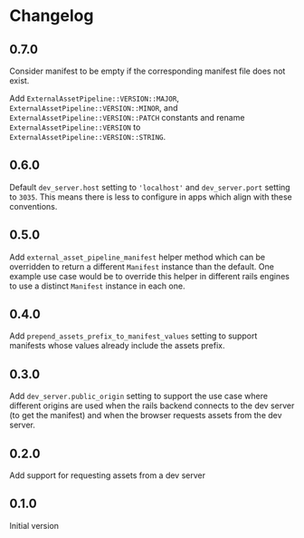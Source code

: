# Changelog

## 0.7.0

Consider manifest to be empty if the corresponding manifest file does not exist.

Add `ExternalAssetPipeline::VERSION::MAJOR`,
`ExternalAssetPipeline::VERSION::MINOR`, and
`ExternalAssetPipeline::VERSION::PATCH` constants and rename
`ExternalAssetPipeline::VERSION` to `ExternalAssetPipeline::VERSION::STRING`.

## 0.6.0

Default `dev_server.host` setting to `'localhost'` and `dev_server.port` setting
to `3035`. This means there is less to configure in apps which align with these
conventions.

## 0.5.0

Add `external_asset_pipeline_manifest` helper method which can be overridden to
return a different `Manifest` instance than the default. One example use case
would be to override this helper in different rails engines to use a distinct
`Manifest` instance in each one.

## 0.4.0

Add `prepend_assets_prefix_to_manifest_values` setting to support manifests
whose values already include the assets prefix.

## 0.3.0

Add `dev_server.public_origin` setting to support the use case where different
origins are used when the rails backend connects to the dev server (to get the
manifest) and when the browser requests assets from the dev server.

## 0.2.0

Add support for requesting assets from a dev server

## 0.1.0

Initial version
